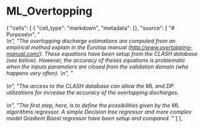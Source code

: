 # ML_Overtopping

{
 "cells": [
  {
   "cell_type": "markdown",
   "metadata": {},
   "source": [
    "# Purpose\n",
    "<br/><i>\n",
    "The overtopping discharge estimations are computed from an empirical method explain in the Eurotop manual (http://www.overtopping-manual.com/).  These equations have been setup from the CLASH database (see below). However, the accuracy of theses equations is problematic when the inputs parameters are closed from the validation domain (who happens very often). \n",
    "<br/><br/>\n",
    "The access to the CLASH database can allow the ML and DP utilizations for increase the accuracy of the overtopping discharges.<br/><br/>\n",
    "The first step, here, is to define the possibilities given by the ML algorithms regressor. A simple Decision tree regressor and more complex model Gradient Boost regressor have been setup and compared. </i>"
   ]
  },
